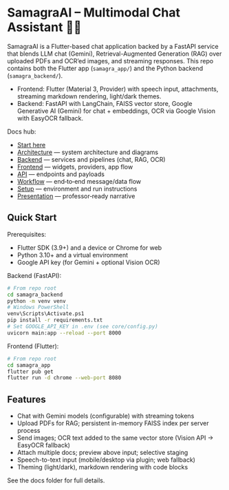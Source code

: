 # SamagraAI – Multimodal Chat Assistant 🧠✨

SamagraAI is a Flutter-based chat application backed by a FastAPI service that blends LLM chat (Gemini), Retrieval-Augmented Generation (RAG) over uploaded PDFs and OCR’ed images, and streaming responses. This repo contains both the Flutter app (`samagra_app/`) and the Python backend (`samagra_backend/`).

- Frontend: Flutter (Material 3, Provider) with speech input, attachments, streaming markdown rendering, light/dark themes.
- Backend: FastAPI with LangChain, FAISS vector store, Google Generative AI (Gemini) for chat + embeddings, OCR via Google Vision with EasyOCR fallback.

Docs hub:
- [Start here](docs/README.md)
- [Architecture](docs/Architecture.md) — system architecture and diagrams
- [Backend](docs/Backend.md) — services and pipelines (chat, RAG, OCR)
- [Frontend](docs/Frontend.md) — widgets, providers, app flow
- [API](docs/API.md) — endpoints and payloads
- [Workflow](docs/Workflow.md) — end‑to‑end message/data flow
- [Setup](docs/Setup.md) — environment and run instructions
- [Presentation](docs/Presentation.md) — professor‑ready narrative

## Quick Start

Prerequisites:
- Flutter SDK (3.9+) and a device or Chrome for web
- Python 3.10+ and a virtual environment
- Google API key (for Gemini + optional Vision OCR)

Backend (FastAPI):

```bash
# From repo root
cd samagra_backend
python -m venv venv
# Windows PowerShell
venv\Scripts\Activate.ps1
pip install -r requirements.txt
# Set GOOGLE_API_KEY in .env (see core/config.py)
uvicorn main:app --reload --port 8000
```

Frontend (Flutter):

```bash
# From repo root
cd samagra_app
flutter pub get
flutter run -d chrome --web-port 8080
```

## Features
- Chat with Gemini models (configurable) with streaming tokens
- Upload PDFs for RAG; persistent in-memory FAISS index per server process
- Send images; OCR text added to the same vector store (Vision API → EasyOCR fallback)
- Attach multiple docs; preview above input; selective staging
- Speech-to-text input (mobile/desktop via plugin; web fallback)
- Theming (light/dark), markdown rendering with code blocks

See the docs folder for full details.
